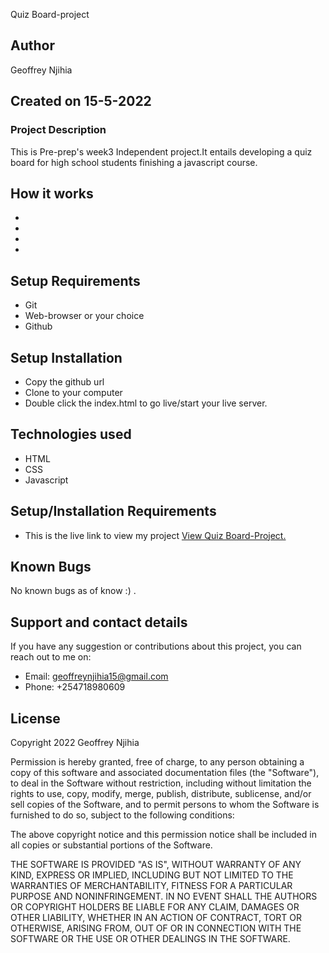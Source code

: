 Quiz Board-project

## Author
Geoffrey Njihia 

## Created on 15-5-2022

### Project Description
This is Pre-prep's week3 Independent project.It entails developing a quiz board for high school students finishing a javascript course.
## How it works
* 
* 
* 
* 

## Setup Requirements
* Git
* Web-browser or your choice
* Github

## Setup Installation
* Copy the github url
* Clone to your computer
* Double click the index.html to go live/start your live server.

## Technologies used
* HTML
* CSS
* Javascript

## Setup/Installation Requirements
* This is the live link to view my project <a href="">View Quiz Board-Project.</a>

## Known Bugs
No known bugs as of know :) .

## Support and contact details
If you have any suggestion or contributions about this project, you can reach out to me on:
* Email: geoffreynjihia15@gmail.com
* Phone: +254718980609

## License
Copyright 2022 Geoffrey Njihia

Permission is hereby granted, free of charge, to any person obtaining a copy of this software and associated documentation files (the "Software"), to deal in the Software without restriction, including without limitation the rights to use, copy, modify, merge, publish, distribute, sublicense, and/or sell copies of the Software, and to permit persons to whom the Software is furnished to do so, subject to the following conditions:

The above copyright notice and this permission notice shall be included in all copies or substantial portions of the Software.

THE SOFTWARE IS PROVIDED "AS IS", WITHOUT WARRANTY OF ANY KIND, EXPRESS OR IMPLIED, INCLUDING BUT NOT LIMITED TO THE WARRANTIES OF MERCHANTABILITY, FITNESS FOR A PARTICULAR PURPOSE AND NONINFRINGEMENT. IN NO EVENT SHALL THE AUTHORS OR COPYRIGHT HOLDERS BE LIABLE FOR ANY CLAIM, DAMAGES OR OTHER LIABILITY, WHETHER IN AN ACTION OF CONTRACT, TORT OR OTHERWISE, ARISING FROM, OUT OF OR IN CONNECTION WITH THE SOFTWARE OR THE USE OR OTHER DEALINGS IN THE SOFTWARE.